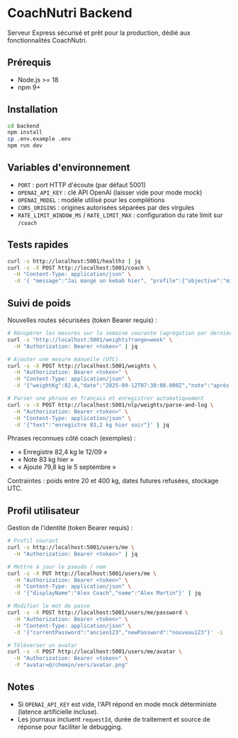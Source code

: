 # CoachNutri Backend

Serveur Express sécurisé et prêt pour la production, dédié aux fonctionnalités CoachNutri.

## Prérequis
- Node.js \>= 18
- npm 9+

## Installation
```bash
cd backend
npm install
cp .env.example .env
npm run dev
```

## Variables d'environnement
- `PORT` : port HTTP d'écoute (par défaut 5001)
- `OPENAI_API_KEY` : clé API OpenAI (laisser vide pour mode mock) 
- `OPENAI_MODEL` : modèle utilisé pour les complétions
- `CORS_ORIGINS` : origines autorisées séparées par des virgules
- `RATE_LIMIT_WINDOW_MS` / `RATE_LIMIT_MAX` : configuration du rate limit sur `/coach`

## Tests rapides
```bash
curl -s http://localhost:5001/healthz | jq
curl -s -X POST http://localhost:5001/coach \
  -H "Content-Type: application/json" \
  -d '{ "message":"Jai mangé un kebab hier", "profile":{"objective":"mieux manger"}, "history":[{"role":"user","content":"salut"}] }' | jq
```

## Suivi de poids

Nouvelles routes sécurisées (token Bearer requis) :

```bash
# Récupérer les mesures sur la semaine courante (agrégation par dernière valeur du jour)
curl -s "http://localhost:5001/weights?range=week" \
  -H "Authorization: Bearer <token>" | jq

# Ajouter une mesure manuelle (UTC)
curl -s -X POST http://localhost:5001/weights \
  -H "Authorization: Bearer <token>" \
  -H "Content-Type: application/json" \
  -d '{"weightKg":82.4,"date":"2025-09-12T07:30:00.000Z","note":"après footing"}' | jq

# Parser une phrase en français et enregistrer automatiquement
curl -s -X POST http://localhost:5001/nlp/weights/parse-and-log \
  -H "Authorization: Bearer <token>" \
  -H "Content-Type: application/json" \
  -d '{"text":"enregistre 83,2 kg hier soir"}' | jq
```

Phrases reconnues côté coach (exemples) :
- « Enregistre 82,4 kg le 12/09 »
- « Note 83 kg hier »
- « Ajoute 79,8 kg le 5 septembre »

Contraintes : poids entre 20 et 400 kg, dates futures refusées, stockage UTC.

## Profil utilisateur

Gestion de l'identité (token Bearer requis) :

```bash
# Profil courant
curl -s http://localhost:5001/users/me \
  -H "Authorization: Bearer <token>" | jq

# Mettre à jour le pseudo / nom
curl -s -X PUT http://localhost:5001/users/me \
  -H "Authorization: Bearer <token>" \
  -H "Content-Type: application/json" \
  -d '{"displayName":"Alex Coach","name":"Alex Martin"}' | jq

# Modifier le mot de passe
curl -s -X POST http://localhost:5001/users/me/password \
  -H "Authorization: Bearer <token>" \
  -H "Content-Type: application/json" \
  -d '{"currentPassword":"ancien123","newPassword":"nouveau123"}' -i

# Téléverser un avatar
curl -s -X POST http://localhost:5001/users/me/avatar \
  -H "Authorization: Bearer <token>" \
  -F "avatar=@/chemin/vers/avatar.png"
```

## Notes
- Si `OPENAI_API_KEY` est vide, l'API répond en mode mock déterministe (latence artificielle incluse).
- Les journaux incluent `requestId`, durée de traitement et source de réponse pour faciliter le debugging.
